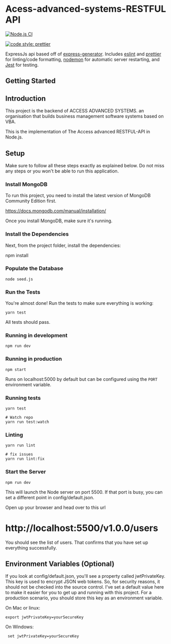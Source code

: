 ﻿# Acess-advanced-systems-RESTFUL API
 [![Node.js CI](https://github.com/Ian-Balijawa/access-advanecd-nodejs-backend/actions/workflows/node.js.yml/badge.svg)](https://github.com/Ian-Balijawa/access-advanecd-nodejs-backend/actions/workflows/node.js.yml)

[![code style: prettier](https://img.shields.io/badge/code_style-prettier-ff69b4.svg)](https://github.com/prettier/prettier)



ExpressJs api based off of [express-generator](https://expressjs.com/en/starter/generator.html). Includes [eslint](https://eslint.org) and [prettier](https://prettier.io) for linting/code formatting, [nodemon](https://github.com/remy/nodemon) for automatic server restarting, and [Jest](https://jestjs.io) for testing.

## Getting Started

## Introduction

This project is the backend of ACCESS ADVANCED SYSTEMS.
an organisation that builds business management software systems based on VBA.

This is the implementation of The Access advanced RESTFUL-API in Node.js.

## Setup

Make sure to follow all these steps exactly as explained below. Do not miss any steps or you won't be able to run this application.

### Install MongoDB

To run this project, you need to install the latest version of MongoDB Community Edition first.

https://docs.mongodb.com/manual/installation/

Once you install MongoDB, make sure it's running.

### Install the Dependencies

Next, from the project folder, install the dependencies:

 npm install

### Populate the Database

    node seed.js

### Run the Tests

You're almost done! Run the tests to make sure everything is working:

    yarn test

All tests should pass.

### Running in development

```
npm run dev
```

### Running in production

```
npm start
```

Runs on localhost:5000 by default but can be configured using the `PORT` environment variable.

### Running tests

```
yarn test

# Watch repo
yarn run test:watch
```

### Linting

```
yarn run lint

# fix issues
yarn run lint:fix
```

### Start the Server

    npm run dev

This will launch the Node server on port 5500. If that port is busy, you can set a different point in config/default.json.

Open up your browser and head over to this url

# http://localhost:5500/v1.0.0/users

You should see the list of users. That confirms that you have set up everything successfully.

## Environment Variables (Optional)

If you look at config/default.json, you'll see a property called jwtPrivateKey. This key is used to encrypt JSON web tokens. So, for security reasons, it should not be checked into the source control. I've set a default value here to make it easier for you to get up and running with this project. For a production scenario, you should store this key as an environment variable.

On Mac or linux:

    export jwtPrivateKey=yourSecureKey

On Windows:

     set jwtPrivateKey=yourSecureKey

